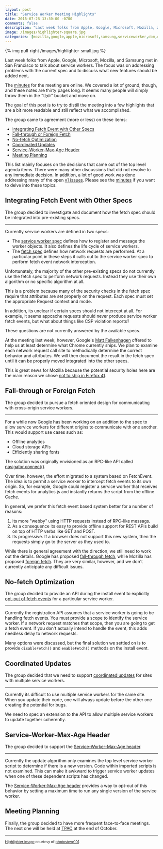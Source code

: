 ```yaml
---
layout: post
title: "Service Worker Meeting Highlights"
date: 2015-07-28 13:30:00 -0700
comments: false
description: "Last week folks from Apple, Google, Microsoft, Mozilla, and Samsung met in San Francisco to talk about service workers.  The focus was on addressing problems with the current spec and to discuss what new features should be added next."
image: /images/highlighter-square.jpg
categories: [mozilla,google,apple,microsoft,samsung,serviceworker,dom,cache,fetch]
---
```


{% img pull-right /images/highlighter-small.jpg %}

Last week folks from Apple, Google, Microsoft, Mozilla, and Samsung met in San Francisco
to talk about service workers.  The focus was on addressing problems with the
current spec and to discuss what new features should be added next.

<!-- more -->

The [minutes][] for the meeting are online.  We covered a lot of ground, though,
and these notes are thirty pages long.  It seems many people will simply throw them
in the "tl;dr" bucket and move on.

The goal of this post is to try to distill the meeting into a few highlights that
are a bit more readable and still reflect what we accomplished.

The group came to agreement (more or less) on these items:

* [Integrating Fetch Event with Other Specs](#other-specs)
* [Fall-through or Foreign Fetch](#foreign-fetch)
* [No-fetch Optimization](#no-fetch)
* [Coordinated Updates](#updates)
* [Service-Worker-Max-Age Header](#max-age)
* [Meeting Planning](#meetings)

This list mainly focuses on the decisions that came out of the top level agenda
items.  There were many other discussions that did not resolve to any immediate
decision.  In addition, a lot of good work was done addressing many of the open
[v1 issues][].  Please see the [minutes][] if you want to delve into these
topics.

<a name="other-specs"></a>
## Integrating Fetch Event with Other Specs ##

The group decided to investigate and document how the fetch spec should be
integrated into pre-existing specs.

---

Currently service workers are defined in two specs:

* The [service worker spec][] defines how to register and message the worker
  objects.  It also defines the life cycle of service workers.
* The [fetch spec][] defines how network requests are performed.  At a particular
  point in these steps it calls out to the service worker spec to perform
  fetch event network interception.

Unfortunately, the majority of the other pre-existing specs do not currently use
the fetch spec to perform network requests.  Instead they use their own algorithm
or no specific algorithm at all.

This is a problem because many of the security checks in the fetch spec require
that attributes are set properly on the request.  Each spec must set the
appropriate Request context and mode.

In addition, its unclear if certain specs should not intercept at all.  For
example, it seems appcache requests should never produce service worker fetch
events, but what about things like CSP violation reports?

These questions are not currently answered by the available specs.

At the meeting last week, however, Google's [Matt Falkenhagen][] offered to help
us at least determine what Chrome currently ships.  We plan to examine each
network request call site to methodically determine the correct behavior and
attributes.  We will then document the result in the fetch spec until it
can be properly moved integrated into the other specs.

This is great news for Mozilla because the potential security holes here
are the main reason we chose [not to ship in Firefox 41][].

<a name="foreign-fetch"></a>
## Fall-through or Foreign Fetch ##

The group decided to pursue a fetch oriented design for communicating with
cross-origin service workers.

---

For a while now Google has been working on an addition to the spec to allow
service workers for different origins to communicate with one another.  This
would support use cases such as:

* Offline analytics
* Cloud storage APIs
* Efficiently sharing fonts

The solution was originally envisioned as an RPC-like API called
[navigator.connect()][].

Over time, however, the effort migrated to a system based on FetchEvent.  The
idea is to permit a service worker to intercept fetch events to its own origin.
So, for example, Google could register a service worker that receives fetch
events for analytics.js and instantly returns the script from the offline Cache.

In general, we prefer this fetch event based system better for a number of
reasons:

1. Its more "webby" using HTTP requests instead of RPC-like messags.
2. As a consequence its easy to provide offline support for REST APIs build on
   top of HTTP verbs like GET and POST.
3. Its progressive.  If a browser does not support this new system, then the
   requests simply go to the server as they used to.

While there is general agreement with the direction, we still need to work out
the details.  Google has proposed [fall-through fetch][], while Mozilla has
proposed [foreign fetch][].  They are very similar, however, and we don't
currently anticipate any difficult issues.

<a name="no-fetch"></a>
## No-fetch Optimization ##

The group decided to provide an API during the install event to explicitly
[opt-out of fetch events][] for a particular service worker.

---

Currently the registration API assumes that a service worker is going to be
handling fetch events.  You must provide a scope to identify the service
worker.  If a network request matches that scope, then you are going to get
a fetch event.  If you don't actually intend to handle the event, this adds
needless delay to network requests.

Many options were discussed, but the final solution we settled on is to
provide `disableFetch()` and `enableFetch()` methods on the install event.

<a name="updates"></a>
## Coordinated Updates ##

The group decided that we need to support [coordinated updates][] for
sites with multiple service workers.

---

Currently its difficult to use multiple service workers for the same site.
When you update their code, one will always update before the other one
creating the potential for bugs.

We need to spec an extension to the API to allow multiple service workers
to update together coherently.

<a name="max-age"></a>
## Service-Worker-Max-Age Header ##

The group decided to support the [Service-Worker-Max-Age header][].

---

Currently the update algorithm only examines the top level service worker
script to determine if there is a new version.  Code within imported scripts
is not examined.  This can make it awkward to trigger service worker updates
when one of these dependent scripts has changed.

The [Service-Worker-Max-Age header][] provides a way to opt-out of this
behavior by setting a maximum time to run any single version of the service
worker.

<a name="meetings"></a>
## Meeting Planning ##

Finally, the group decided to have more frequent face-to-face meetings.  The
next one will be held at [TPAC][] at the end of October.

---

<small>[Highlighter image][] courtesy of [photosteve101][].</small>

[minutes]: https://docs.google.com/document/d/1X5KvUxLjXS2kIWheYUzj6GOgwP2eGHj1cAuau-cn8sE/edit?usp=sharing
[v1 issues]: https://github.com/slightlyoff/ServiceWorker/issues?q=is%3Aopen+is%3Aissue+milestone%3A%22Version+1%22
[service worker spec]: https://slightlyoff.github.io/ServiceWorker/spec/service_worker/index.html
[fetch spec]: https://fetch.spec.whatwg.org/
[Matt Falkenhagen]: https://twitter.com/FalkenMatto
[not to ship in Firefox 41]: /blog/2015/06/18/service-workers-will-not-ship-in-firefox-41/
[navigator.connect()]: https://github.com/mkruisselbrink/navigator-connect
[fall-through fetch]: https://github.com/slightlyoff/ServiceWorker/issues/684
[foreign fetch]: https://wiki.whatwg.org/wiki/Foreign_Fetch
[opt-out of fetch events]: https://github.com/slightlyoff/ServiceWorker/issues/718#issuecomment-123530545
[Service-Worker-Max-Age header]: https://github.com/slightlyoff/ServiceWorker/issues/721
[coordinated updates]: https://github.com/slightlyoff/ServiceWorker/issues/727
[TPAC]: http://www.w3.org/2015/10/TPAC/
[Highlighter image]: https://www.flickr.com/photos/42931449@N07/5418401602
[photosteve101]: https://www.flickr.com/photos/42931449@N07/
